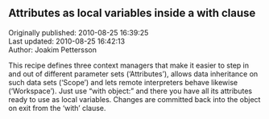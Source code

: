 ## Attributes as local variables inside a with clause  
Originally published: 2010-08-25 16:39:25  
Last updated: 2010-08-25 16:42:13  
Author: Joakim Pettersson  
  
This recipe defines three context managers that make it easier to step in and out of different parameter sets (‘Attributes’), allows data inheritance on such data sets (‘Scope’) and lets remote interpreters behave likewise (‘Workspace’). Just use “with object:” and there you have all its attributes ready to use as local variables. Changes are committed back into the object on exit from the ‘with’ clause. 
